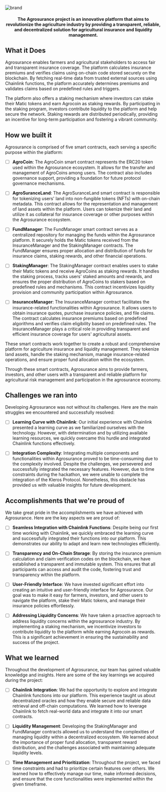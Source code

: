 ![brand](https://github.com/agrosurance/.github/assets/96080203/37d9a525-da4f-4791-86b4-6eb477923cfb)

<h4 style="text-align:center;" align="center">The Agrosurance project is an innovative platform that aims to revolutionize the agriculture industry by providing a transparent, reliable, and decentralized solution for agricultural insurance and liquidity management.</h4>



## What it Does

Agrosurance enables farmers and agricultural stakeholders to access fair and transparent insurance coverage. The platform calculates insurance premiums and verifies claims using on-chain code stored securely on the blockchain. By fetching real-time data from trusted external sources using Chainlink functions, the platform accurately determines premiums and validates claims based on predefined rules and triggers.


The platform also offers a staking mechanism where investors can stake their Matic tokens and earn Agrocoin as staking rewards. By participating in the staking program, investors contribute liquidity to the platform and help secure the network. Staking rewards are distributed periodically, providing an incentive for long-term participation and fostering a vibrant community.


## How we built it

Agrosurance is comprised of five smart contracts, each serving a specific purpose within the platform:

- [ ] **AgroCoin**: The AgroCoin smart contract represents the ERC20 token used within the Agrosurance ecosystem. It allows for the transfer and management of AgroCoins among users. The contract also includes governance support, providing a foundation for future protocol governance mechanisms.

- [ ] **AgroSuranceLand**: The AgroSuranceLand smart contract is responsible for tokenizing users' land into non-fungible tokens (NFTs) with on-chain metadata. This contract allows for the representation and management of land assets within the platform. Users can tokenize their land and utilize it as collateral for insurance coverage or other purposes within the Agrosurance ecosystem.

- [ ] **FundManager**: The FundManager smart contract serves as a centralized repository for managing the funds within the Agrosurance platform. It securely holds the Matic tokens received from the InsuranceManager and the StakingManager contracts. The FundManager ensures proper allocation and distribution of funds for insurance claims, staking rewards, and other financial operations.

- [ ] **StakingManager**: The StakingManager contract enables users to stake their Matic tokens and receive AgroCoins as staking rewards. It handles the staking process, tracks users' staked amounts and rewards, and ensures the proper distribution of AgroCoins to stakers based on predefined rules and mechanisms. This contract incentivizes liquidity provision and community participation within Agrosurance.

- [ ] **InsuranceManager**: The InsuranceManager contract facilitates the insurance-related functionalities within Agrosurance. It allows users to obtain insurance quotes, purchase insurance policies, and file claims. The contract calculates insurance premiums based on predefined algorithms and verifies claim eligibility based on predefined rules. The InsuranceManager plays a critical role in providing transparent and efficient insurance coverage for users' agricultural assets.


These smart contracts work together to create a robust and comprehensive platform for agriculture insurance and liquidity management. They tokenize land assets, handle the staking mechanism, manage insurance-related operations, and ensure proper fund allocation within the ecosystem.


Through these smart contracts, Agrosurance aims to provide farmers, investors, and other users with a transparent and reliable platform for agricultural risk management and participation in the agrosurance economy.


## Challenges we ran into

Developing Agrosurance was not without its challenges. Here are the main struggles we encountered and successfully resolved:

- [ ] **Learning Curve with Chainlink**: Our initial experience with Chainlink presented a learning curve as we familiarized ourselves with the technology. However, with determination and by utilizing available learning resources, we quickly overcame this hurdle and integrated Chainlink functions effectively.

- [ ] **Integration Complexity**: Integrating multiple components and functionalities within Agrosurance proved to be time-consuming due to the complexity involved. Despite the challenges, we persevered and successfully integrated the necessary features. However, due to time constraints during the hackathon, we were unable to complete the integration of the Kleros Protocol. Nonetheless, this obstacle has provided us with valuable insights for future development.

## Accomplishments that we're proud of

We take great pride in the accomplishments we have achieved with Agrosurance. Here are the key aspects we are proud of:

- [ ] **Seamless Integration with Chainlink Functions**: Despite being our first time working with Chainlink, we quickly embraced the learning curve and successfully integrated their functions into our platform. This demonstrates our ability to adapt and learn new technologies efficiently.

- [ ] **Transparency and On-Chain Storage**: By storing the insurance premium calculation and claim verification codes on the blockchain, we have established a transparent and immutable system. This ensures that all participants can access and audit the code, fostering trust and transparency within the platform.

- [ ] **User-Friendly Interface**: We have invested significant effort into creating an intuitive and user-friendly interface for Agrosurance. Our goal was to make it easy for farmers, investors, and other users to navigate the platform, stake their Matic tokens, and manage their insurance policies effortlessly.

- [ ] **Addressing Liquidity Concerns**: We have taken a proactive approach to address liquidity concerns within the agrosurance industry. By implementing a staking mechanism, we incentivize investors to contribute liquidity to the platform while earning Agrocoin as rewards. This is a significant achievement in ensuring the sustainability and success of the project.

## What we learned 

Throughout the development of Agrosurance, our team has gained valuable knowledge and insights. Here are some of the key learnings we acquired during the project:

- [ ] **Chainlink Integration**: We had the opportunity to explore and integrate Chainlink functions into our platform. This experience taught us about decentralized oracles and how they enable secure and reliable data retrieval and off-chain computations. We learned how to leverage Chainlink to fetch real-world data and integrate it into our smart contracts.

- [ ] **Liquidity Management**: Developing the StakingManager and FundManager contracts allowed us to understand the complexities of managing liquidity within a decentralized ecosystem. We learned about the importance of proper fund allocation, transparent reward distribution, and the challenges associated with maintaining adequate liquidity levels.

- [ ] **Time Management and Prioritization**: Throughout the project, we faced time constraints and had to prioritize certain features over others. We learned how to effectively manage our time, make informed decisions, and ensure that the core functionalities were implemented within the given timeframe.
